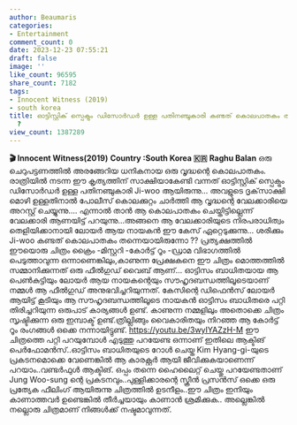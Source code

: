 ```yaml
---
author: Beaumaris
categories:
- Entertainment
comment_count: 0
date: 2023-12-23 07:55:21
draft: false
image: ''
like_count: 96595
share_count: 7182
tags:
- Innocent Witness (2019)
- south korea
title: ഓട്ടിസ്റ്റിക് സ്പെക്ട്രം ഡിസോർഡർ ഉള്ള പതിനഞ്ചുകാരി കണ്ടത് കൊലപാതകം തന്നെയായിരുന്നോ
  ?
view_count: 1387289
---
```


**🎬 Innocent Witness(2019)** **Country :South Korea 🇰🇷** **Raghu Balan** ഒരു ചെറുപട്ടണത്തിൽ അരങ്ങേറിയ ധനികനായ ഒരു വൃദ്ധന്റെ കൊലപാതകം. രാത്രിയിൽ നടന്ന ഈ കൃത്യത്തിന് സാക്ഷിയാകേണ്ടി വന്നത് ഓട്ടിസ്റ്റിക് സ്പെക്ട്രം ഡിസോർഡർ ഉള്ള പതിനഞ്ചുകാരി Ji-woo ആയിരുന്നു... അവളുടെ ദൃക്‌സാക്ഷി മൊഴി ഉള്ളതിനാൽ പോലീസ് കൊലക്കുറ്റം ചാർത്തി ആ വൃദ്ധന്റെ വേലക്കാരിയെ അറസ്റ്റ് ചെയ്യുന്നു.... എന്നാൽ താൻ ആ കൊലപാതകം ചെയ്തിട്ടില്ലെന്ന് വേലക്കാരി ആണയിട്ട്‌ പറയുന്നു...അങ്ങനെ ആ വേലക്കാരിയുടെ നിരപരാധിത്വം തെളിയിക്കാനായി ലോയർ ആയ നായകൻ ഈ കേസ് ഏറ്റെടുക്കുന്നു... ശരിക്കും Ji-woo കണ്ടത് കൊലപാതകം തന്നെയായിരുന്നോ ?? പ്രത്യക്ഷത്തിൽ ഈയൊരു ചിത്രം ക്രൈം -മിസ്റ്ററി -കോർട്ട് റൂം -ഡ്രാമ വിഭാഗത്തിൽ പെടുത്താവുന്ന ഒന്നാണെങ്കിലും,കാണുന്ന പ്രേക്ഷകനെ ഈ ചിത്രം മൊത്തത്തിൽ സമ്മാനിക്കുന്നത് ഒരു ഫീൽഗുഡ് വൈബ് ആണ്... ഓട്ടിസം ബാധിതയായ ആ പെൺകുട്ടിയും ലോയർ ആയ നായകന്റെയും സൗഹൃദബന്ധത്തിലൂടെയാണ് നമ്മൾ ആ ഫീൽഗുഡ് അനുഭവിച്ചറിയുന്നത്. കേസിന്റെ ഡിഫെൻസ് ലോയർ ആയിട്ട് കൂടിയും ആ സൗഹൃദബന്ധത്തിലൂടെ നായകൻ ഓട്ടിസം ബാധിതരെ പറ്റി തിരിച്ചറിയുന്ന ഒരുപാട് കാര്യങ്ങൾ ഉണ്ട്. കാണുന്ന നമ്മളിലും അതൊക്കെ ചിത്രം സൃഷ്ടിക്കുന്ന ഒരു ഇമ്പാക്ട് ഉണ്ട്.ത്രില്ലിങ്ങും വൈകാരിതയും നിറഞ്ഞ ആ കോർട്ട് റൂം രംഗങ്ങൾ ഒക്കെ നന്നായിട്ടുണ്ട്. https://youtu.be/3wyIYAZzH-M ഈ ചിത്രത്തെ പറ്റി പറയുമ്പോൾ എടുത്തു പറയേണ്ട ഒന്നാണ് ഇതിലെ ആക്ടിങ് പെർഫോമൻസ്..ഓട്ടിസം ബാധിതയുടെ റോൾ ചെയ്ത Kim Hyang-gi-യുടെ പ്രകടനമൊക്കെ വേണെങ്കിൽ ആ കാരക്റ്റർ ആയി ജീവിക്കുകയാണെന്ന് പറയാം..വണ്ടർഫുൾ ആക്ടിങ്. ഒപ്പം തന്നെ ഹൈലൈറ്റ് ചെയ്തു പറയേണ്ടതാണ് Jung Woo-sung ന്റെ പ്രകടനവും..പുള്ളിക്കാരന്റെ സ്ക്രീൻ പ്രസൻസ് ഒക്കെ ഒരു പ്രത്യേക ഫീലിംഗ് ആയിരുന്നു ചിത്രത്തിൽ ഉടനീളം..ഈ ചിത്രം ഇനിയും കാണാത്തവർ ഉണ്ടെങ്കിൽ തീർച്ചയായും കാണാൻ ശ്രമിക്കുക.. അല്ലെങ്കിൽ നല്ലൊരു ചിത്രമാണ് നിങ്ങൾക്ക് നഷ്ടമാവുന്നത്.
